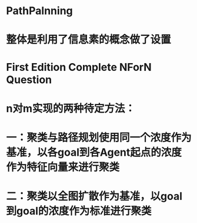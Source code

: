 # PathPalnning
# 整体是利用了信息素的概念做了设置
# First Edition Complete NForN Question

# n对m实现的两种待定方法：
# 一：聚类与路径规划使用同一个浓度作为基准，以各goal到各Agent起点的浓度作为特征向量来进行聚类
# 二：聚类以全图扩散作为基准，以goal到goal的浓度作为标准进行聚类